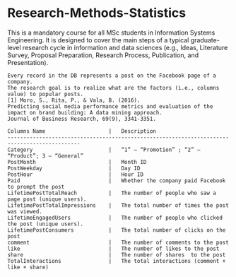 # Research-Methods-Statistics
This is a mandatory course for all MSc students in Information Systems Engineering. It is designed to cover the main steps of a typical graduate-level research cycle in information and data sciences (e.g., Ideas, Literature Survey, Proposal Preparation, Research Process, Publication, and Presentation).

    Every record in the DB represents a post on the Facebook page of a company.    
    The research goal is to realize what are the factors (i.e., columns value) to popular posts.
    [1] Moro, S., Rita, P., & Vala, B. (2016). 
    Predicting social media performance metrics and evaluation of the impact on brand building: A data mining approach.
    Journal of Business Research, 69(9), 3341-3351.
    
    Columns Name                    |   Description
    ---------------------------------------------------------------------------------------------          
    Category	                    |   “1” – “Promotion” ; “2” – “Product”; 3 – “General”
    PostMonth	                    |   Month ID
    PostWeekday	                    |   Day ID
    PostHour	                    |   Hour ID
    Paid	                        |   Whether the company paid Facebook to prompt the post 
    LifetimePostTotalReach	        |   The number of people who saw a page post (unique users).
    LifetimePostTotalImpressions	|   The total number of times the post was viewed.
    LifetimeEngagedUsers	        |   The number of people who clicked the post (unique users).
    LifetimePostConsumers	        |   The total number of clicks on the post
    comment	                        |   The number of comments to the post
    like	                        |   The number of likes to the post
    share	                        |   The number of shares  to the post
    TotalInteractions	            |   The total interactions (comment + like + share)
